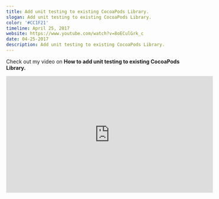 ```yaml
---
title: Add unit testing to existing CocoaPods Library.
slogan: Add unit testing to existing CocoaPods Library.
color: '#CC1F21'
timeline: April 25, 2017
website: https://www.youtube.com/watch?v=8oECulGrk_c
date: 04-25-2017
description: Add unit testing to existing CocoaPods Library.
---
```


Check out my video on **How to add unit testing to existing CocoaPods Library.**

<iframe width="560" height="315" src="https://www.youtube.com/embed/8oECulGrk_c" frameborder="0" allowfullscreen></iframe>
